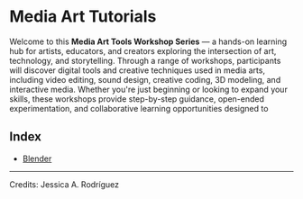 # Media Art Tutorials

Welcome to this **Media Art Tools Workshop Series** — a hands-on learning hub for artists, educators, and creators exploring the intersection of art, technology, and storytelling. Through a range of workshops, participants will discover digital tools and creative techniques used in media arts, including video editing, sound design, creative coding, 3D modeling, and interactive media. Whether you're just beginning or looking to expand your skills, these workshops provide step-by-step guidance, open-ended experimentation, and collaborative learning opportunities designed to


## Index

+ [Blender](Blender/README.md)


________________________________________________________________________

Credits: Jessica A. Rodríguez
